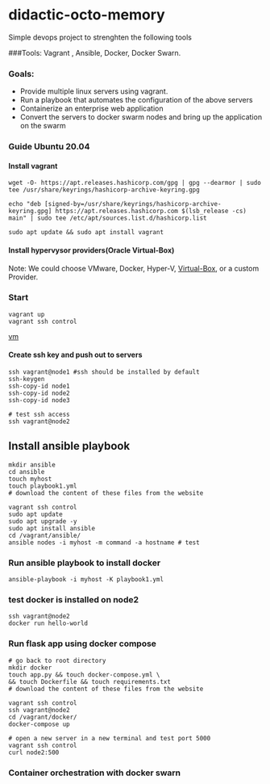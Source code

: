 # didactic-octo-memory

Simple devops project to strenghten the following tools

###Tools:
Vagrant , Ansible, Docker, Docker Swarn.

### Goals:
- Provide multiple linux servers using vagrant.
- Run a playbook that automates the configuration of the above servers
- Containerize an enterprise web application
- Convert the servers to docker swarm nodes and bring up the application on the swarm


### Guide Ubuntu 20.04
#### Install vagrant
```
wget -O- https://apt.releases.hashicorp.com/gpg | gpg --dearmor | sudo tee /usr/share/keyrings/hashicorp-archive-keyring.gpg

echo "deb [signed-by=/usr/share/keyrings/hashicorp-archive-keyring.gpg] https://apt.releases.hashicorp.com $(lsb_release -cs) main" | sudo tee /etc/apt/sources.list.d/hashicorp.list

sudo apt update && sudo apt install vagrant
```

#### Install hypervysor providers(Oracle Virtual-Box)
Note: We could choose VMware, Docker, Hyper-V, [Virtual-Box](https://www.virtualbox.org/wiki/Linux_Downloads), or a custom Provider.

### Start
```
vagrant up
vagrant ssh control
```
[vm](./assets/vagrant_up.png)

#### Create ssh key and push out to servers
```
ssh vagrant@node1 #ssh should be installed by default
ssh-keygen
ssh-copy-id node1
ssh-copy-id node2
ssh-copy-id node3

# test ssh access
ssh vagrant@node2
```
## Install ansible playbook 
```
mkdir ansible
cd ansible
touch myhost
touch playbook1.yml
# download the content of these files from the website

vagrant ssh control
sudo apt update
sudo apt upgrade -y
sudo apt install ansible
cd /vagrant/ansible/
ansible nodes -i myhost -m command -a hostname # test

```
### Run ansible playbook to install docker
```ansible-playbook -i myhost -K playbook1.yml```

### test docker is installed on node2
```
ssh vagrant@node2
docker run hello-world

```
### Run flask app using docker compose
```
# go back to root directory
mkdir docker
touch app.py && touch docker-compose.yml \
&& touch Dockerfile && touch requirements.txt
# download the content of these files from the website

vagrant ssh control
ssh vagrant@node2
cd /vagrant/docker/
docker-compose up

# open a new server in a new terminal and test port 5000
vagrant ssh control
curl node2:500
```

### Container orchestration with docker swarn
```

```
